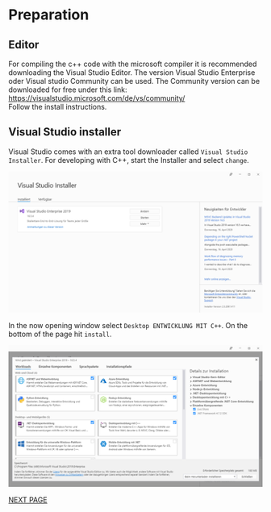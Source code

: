 # Preparation

## Editor
For compiling the c++ code with the microsoft compiler it is recommended downloading the Visual Studio Editor.
 The version Visual Studio Enterprise oder Visual studio Community can be used.
 The Community version can be downloaded for free under this link: https://visualstudio.microsoft.com/de/vs/community/  
 Follow the install instructions.

## Visual Studio installer
Visual Studio comes with an extra tool downloader called `Visual Studio Installer`.
For developing with C++, start the Installer and select ``change``. 

![](screenshots/vs_installer_overview.png)

In the now opening window select ``Desktop ENTWICKLUNG MIT C++``. On the bottom of the page hit ``install``.

![](screenshots/vs_installer_add_components_german.png)


[NEXT PAGE](2_download_aml_engine.md)